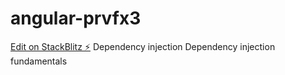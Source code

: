 # angular-prvfx3

[Edit on StackBlitz ⚡️](https://stackblitz.com/edit/angular-prvfx3)
Dependency injection
Dependency injection fundamentals

